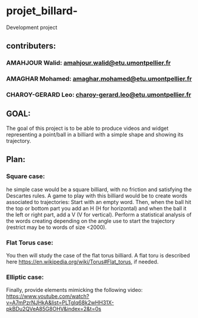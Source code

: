 # projet_billard-
Development project


## contributers:
### AMAHJOUR Walid: amahjour.walid@etu.umontpellier.fr

### AMAGHAR Mohamed: amaghar.mohamed@etu.umontpellier.fr

### CHAROY-GERARD Leo: charoy-gerard.leo@etu.umontpellier.fr


## GOAL:

The goal of this project is to be able to produce videos and widget representing a point/ball in a billiard with a simple shape and showing its trajectory.


## Plan:


### Square case:


 he simple case would be a square billiard, with no friction and satisfying the Descartes rules.
 A game to play with this billiard would be to create words associated to trajectories:
 Start with an empty word.
 Then, when the ball hit the top or bottom part you add an H (H for horizontal) 
 and when the ball it the left or right part, add a V (V for vertical).
 Perform a statistical analysis of the words creating depending on
 the angle use to start the trajectory (restrict may be to words of size <2000).

### Flat Torus case:

 You then will study the case of the flat torus billiard.
 A flat toru is described here https://en.wikipedia.org/wiki/Torus#Flat_torus, if needed.


### Elliptic case:


Finally, provide elements mimicking the following video:
 https://www.youtube.com/watch?v=A7mPzrNJHkA&list=PLTgIq68k2wHH31X-pkBDu2QVeA85G8OHV&index=2&t=0s